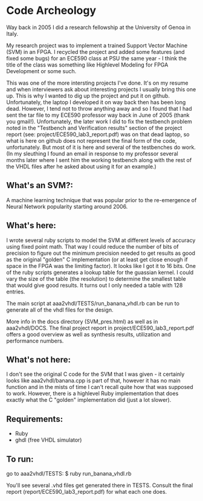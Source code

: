 # Code Archeology

Way back in 2005 I did a research fellowship at the University of Genoa in Italy.

My research project was to implement a trained Support Vector Machine (SVM) in an FPGA. I recycled the project and added some features (and fixed some bugs) for an ECE590 class at PSU the same year - I think the title of the class was something like Highlevel Modeling for FPGA Development or some such.

This was one of the more intersting projects I've done. It's on my resume and when interviewers ask about interesting projects I usually bring this one up. This is why I wanted to dig up the project and put it on github. Unfortunately, the laptop I developed it on way back then has been long dead. However, I tend not to throw anything away and so I found that I had sent the tar file to my ECE590 professor way back in June of 2005 (thank you gmail!). Unfortunately, the later work I did to fix the testbench problem noted in the "Testbench and Verification results" section of the project report (see: project/ECE590_lab3_report.pdf) was on that dead laptop, so what is here on github does not represent the final form of the code, unfortunately. But most of it is here and several of the testbenches do work. (In my sleuthing I found an email in response to my professor several months later where I sent him the working testbench along with the rest of the VHDL files after he asked about using it for an example.)

## What's an SVM?:

A machine learning technique that was popular prior to the re-emergence of Neural Network popularity starting around 2006.

## What's here:

I wrote several ruby scripts to model the SVM at different levels of accuracy using fixed point math. That way I could reduce the number of bits of precision to figure out the minimum precision needed to get results as good as the original "golden" C implementation (or at least get close enough if space in the FPGA was the limiting factor). It looks like I got it to 16 bits. One of the ruby scripts generates a lookup table for the guassian kernel. I could vary the size of the table (the resolution) to determine the smallest table that would give good results. It turns out I only needed a table with 128 entries. 

The main script at aaa2vhdl/TESTS/run_banana_vhdl.rb can be run to generate all of the vhdl files for the design.

More info in the docs directory (SVM_pres.html) as well as in aaa2vhdl/DOCS. The final project report in project/ECE590_lab3_report.pdf offers a good overview as well as synthesis results, utilization and performance numbers.

## What's not here:

I don't see the original C code for the SVM that I was given - it certainly looks like aaa2vhdl/banana.cpp is part of that, however it has no main function and in the mists of time I can't recall quite how that was supposed to work. However, there is a highlevel Ruby implementation that does exactly what the C "golden" implementation did (just a lot slower).

## Requirements:

* Ruby
* ghdl (free VHDL simulator)

## To run: 

go to aaa2vhdl/TESTS:
$ ruby run_banana_vhdl.rb

You'll see several .vhd files get generated there in TESTS. Consult the final report (report/ECE590_lab3_report.pdf) for what each one does.
